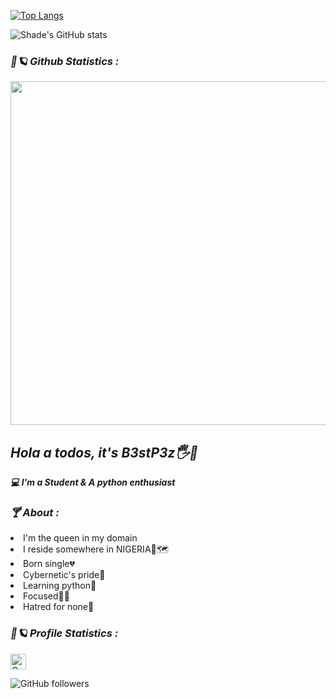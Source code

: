 [![Top Langs](https://github-readme-stats.vercel.app/api/top-langs/?username=b3stp3z)](https://github.com/b3stp3z/github-readme-stats)


![Shade's GitHub stats](https://github-readme-stats.vercel.app/api?username=b3stp3z&show_icons=true&theme=radical)








<h3><b><i>🌌🪐 Github Statistics :</i></b></h3>
<a href="https://github.com/shade234sherif"><img width=550 src="https://github-profile-trophy.vercel.app/?username=b3stp3z&theme=dracula&no-frame=true&title=Stars,Commit,Repository"/></a>


<h2><b><i>Hola a todos, it's B3stP3z🖐🙂</h2></b></i>
<b><i>💻 I'm a Student & A python enthusiast</i></b>

<h3><b><i>🍸 About :</i></b></h3>
<li>I'm the queen in my domain</i></li>
<li>I reside somewhere in NIGERIA💚🗺</i></li>
<li>Born single💔</i></li>
<li>Cybernetic's pride🥇</i></li>
<li>Learning python🐍 </i></li>
<li>Focused🐱‍👤</i></li>
<li>Hatred for none🥰</i></li>
<h3><b><i>🌌🪐 Profile Statistics :</i></b></h3>


<a href="https://github.com/b3stp3z"><img height="25" title="Counter" src="https://komarev.com/ghpvc/?username=b3stp3z&color=blueviolet&style=flat-square"></a>
 

![GitHub followers](https://img.shields.io/github/followers/b3stp3z?style=social)


<!---
B3stp3z/B3stp3z is a ✨ special ✨ repository because its `README.md` (this file) appears on your GitHub profile.
You can click the Preview link to take a look at your changes.
--->

